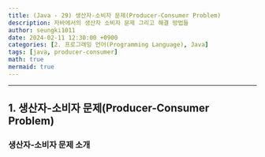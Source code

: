 ```yaml
---
title: (Java - 29) 생산자-소비자 문제(Producer-Consumer Problem)
description: 자바에서의 생산자 소비자 문제 그리고 해결 방법들
author: seungki1011
date: 2024-02-11 12:30:00 +0900
categories: [2. 프로그래밍 언어(Programming Language), Java]
tags: [java, producer-consumer]
math: true
mermaid: true
---
```


---

## 1. 생산자-소비자 문제(Producer-Consumer Problem)

### 생산자-소비자 문제 소개